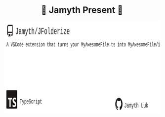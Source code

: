 <!-- built at 4/20/2025, 7:16:50 AM -->
<h1 align="center">
🎉 Jamyth Present 🎉
</h1>
<p align="center">
    <a href="https://github.com/Jamyth/JFolderize">
        <img width="1000" height="300" src="./readme.svg" />
    </a>
</p>